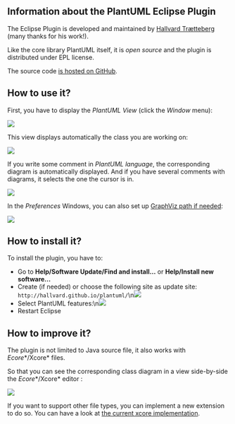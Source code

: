 ## Information about the PlantUML Eclipse Plugin


The Eclipse Plugin is developed and maintained by
[Hallvard Trætteberg](http://www.ntnu.edu/employees/hal)
(many thanks for his work!).

Like the core library PlantUML itself, it is *open source* and the plugin is distributed under EPL license.

The source code [is hosted on GitHub](https://github.com/hallvard/plantuml).




## How to use it?
First, you have to display the *PlantUML View* (click the *Window* menu):

![](eclipse103.png)

This view displays automatically the class you are working on:

![](eclipse104.png)

If you write some comment in *PlantUML language*, the corresponding diagram is automatically displayed.
And if you have several comments with diagrams, it selects the one the cursor is in.

![](eclipse105.png)

In the *Preferences* Windows, you can also set up [GraphViz path if needed](graphviz-dot):

![](eclipse107.png)


## How to install it?


To install the plugin, you have to:
* Go to **Help/Software Update/Find and install...** or **Help/Install new software...**
* Create (if needed) or choose the following site as update site: ``http://hallvard.github.io/plantuml/``\n![](eclipse101.png)
* Select PlantUML features:\n![](eclipse102.png)
* Restart Eclipse


## How to improve it?

The plugin is not limited to Java source file, it also works with *Ecore**/Xcore*
files.

So that you can see the corresponding class diagram in a view side-by-side the *Ecore**/Xcore*
editor :

![](xwordfeud-plantuml.png)

If you want to support other file types, you can implement a new extension to do so.
You can have a look at
[the current xcore implementation](https://github.com/hallvard/plantuml/tree/master/net.sourceforge.plantuml.xcore).


